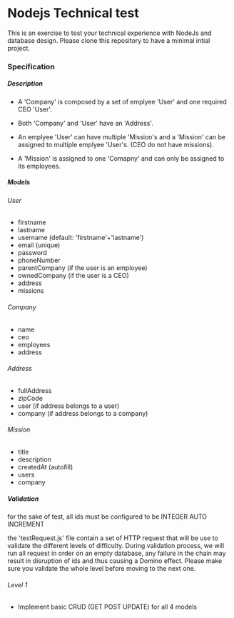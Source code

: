 # Nodejs Technical test
This is an exercise to test your technical experience with NodeJs and database design.
Please clone this repository to have a minimal intial project.
### Specification
##### Description
- A 'Company' is composed by a set of emplyee 'User' and one required CEO 'User'.

- Both 'Company' and 'User' have an 'Address'.

- An emplyee 'User' can have  multiple 'Mission's and a 'Mission' can be assigned to multiple emplyee 'User's. (CEO do not have missions). 

- A 'Mission' is assigned to one 'Comapny' and can only be assigned to its employees.

##### Models
###### User
- firstname
- lastname
- username (default: 'firstname'+'lastname')
- email (unique)
- password
- phoneNumber
- parentCompany (if the user is an employee)
- ownedCompany (if the user is a CEO)
- address
- missions

###### Company

- name
- ceo
- employees
- address

###### Address

- fullAddress
- zipCode
- user (if address belongs to a user)
- company (if address belongs to a company)

###### Mission

- title
- description
- createdAt (autofill)
- users
- company

##### Validation
for the sake of test, all ids must be configured to be INTEGER AUTO INCREMENT

the 'testRequest.js' file contain a set of HTTP request that will be use to validate the different levels of difficulty.
During validation process, we will run all request in order on an empty database, any failure in the chain may result in disruption of ids and thus causing a Domino effect.
Please make sure you validate the whole level before moving to the next one.
###### Level 1
-  Implement basic CRUD (GET POST UPDATE) for all 4 models




